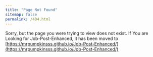 ```yaml
---
title: "Page Not Found"
sitemap: false
permalink: /404.html
---
```


Sorry, but the page you were trying to view does not exist.
If You are Looking for Job-Post-Enhanced, it has been moved to [https://mrpumpkinsss.github.io/Job-Post-Enhanced/](https://mrpumpkinsss.github.io/Job-Post-Enhanced/)
